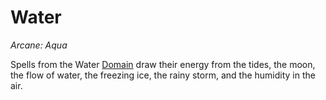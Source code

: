 # Water

*Arcane: Aqua*

Spells from the Water [Domain](Spell%20Domains.md) draw their energy from the tides, the moon, the flow of water, the freezing ice, the rainy storm, and the humidity in the air.
